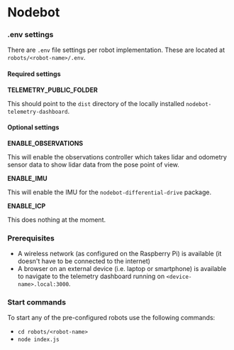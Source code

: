 # Nodebot

### .env settings
There are `.env` file settings per robot implementation. These are located at `robots/<robot-name>/.env`.

#### Required settings

**TELEMETRY_PUBLIC_FOLDER**

This should point to the `dist` directory of the locally installed `nodebot-telemetry-dashboard`.

#### Optional settings
**ENABLE_OBSERVATIONS**

This will enable the observations controller which takes lidar and odometry sensor data to show lidar data from the pose point of view.

**ENABLE_IMU**

This will enable the IMU for the `nodebot-differential-drive` package.

**ENABLE_ICP**

This does nothing at the moment.

### Prerequisites
- A wireless network (as configured on the Raspberry Pi) is available (it doesn't have to be connected to the internet)
- A browser on an external device (i.e. laptop or smartphone) is available to navigate to the telemetry dashboard running on `<device-name>.local:3000`.

### Start commands

To start any of the pre-configured robots use the following commands:

- `cd robots/<robot-name>`
- `node index.js`